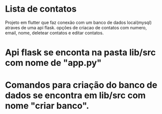 # Lista de contatos

Projeto em flutter que faz conexão com um banco de dados local(mysql) atraves de uma api flask.
opções de criacao de contatos com numero, email, nome, deletear contatos e editar contatos.

# Api flask se enconta na pasta lib/src com nome de "app.py"

# Comandos para criação do banco de dados se encontra em lib/src com nome "criar banco".
